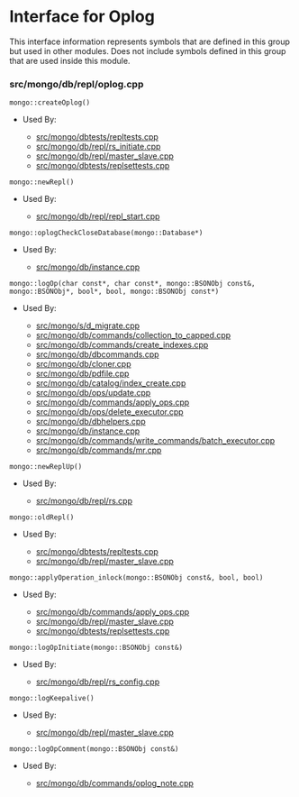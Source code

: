 
# Interface for Oplog
This interface information represents symbols that are defined in this group but used in other modules.  Does not include symbols defined in this group that are used inside this module.

### src/mongo/db/repl/oplog.cpp

<div></div>

    mongo::createOplog()

- Used By:

    - [src/mongo/dbtests/repltests.cpp](../../../../tests/unit\_tests)
    - [src/mongo/db/repl/rs\_initiate.cpp](../../../../replication/replica\_set\_configuration)
    - [src/mongo/db/repl/master\_slave.cpp](../../../../replication/master\_slave)
    - [src/mongo/dbtests/replsettests.cpp](../../../../tests/unit\_tests)

<div></div>

    mongo::newRepl()

- Used By:

    - [src/mongo/db/repl/repl\_start.cpp](../../../../replication/replication\_initialization)

<div></div>

    mongo::oplogCheckCloseDatabase(mongo::Database*)

- Used By:

    - [src/mongo/db/instance.cpp](../../../../storage/storage\_layer\_structure)

<div></div>

    mongo::logOp(char const*, char const*, mongo::BSONObj const&, mongo::BSONObj*, bool*, bool, mongo::BSONObj const*)

- Used By:

    - [src/mongo/s/d\_migrate.cpp](../../../../sharding/chunk\_management)
    - [src/mongo/db/commands/collection\_to\_capped.cpp](../../../../query\_and\_operation\_handling/database\_commands)
    - [src/mongo/db/commands/create\_indexes.cpp](../../../../query\_and\_operation\_handling/database\_commands)
    - [src/mongo/db/dbcommands.cpp](../../../../query\_and\_operation\_handling/database\_commands)
    - [src/mongo/db/cloner.cpp](../../../../storage/storage\_layer\_structure)
    - [src/mongo/db/pdfile.cpp](../../../../storage/storage\_layer\_structure)
    - [src/mongo/db/catalog/index\_create.cpp](../../../../storage/storage\_layer\_structure)
    - [src/mongo/db/ops/update.cpp](../../../../core\_query\_system/update\_system)
    - [src/mongo/db/commands/apply\_ops.cpp](../../../../query\_and\_operation\_handling/database\_commands)
    - [src/mongo/db/ops/delete\_executor.cpp](../../../../core\_query\_system/delete\_operations)
    - [src/mongo/db/dbhelpers.cpp](../../../../query\_and\_operation\_handling/client\_and\_operation\_tracking)
    - [src/mongo/db/instance.cpp](../../../../storage/storage\_layer\_structure)
    - [src/mongo/db/commands/write\_commands/batch\_executor.cpp](../../../../network/write\_commands)
    - [src/mongo/db/commands/mr.cpp](../../../../query\_and\_operation\_handling/database\_commands)

<div></div>

    mongo::newReplUp()

- Used By:

    - [src/mongo/db/repl/rs.cpp](../../../../replication/replica\_set\_state)

<div></div>

    mongo::oldRepl()

- Used By:

    - [src/mongo/dbtests/repltests.cpp](../../../../tests/unit\_tests)
    - [src/mongo/db/repl/master\_slave.cpp](../../../../replication/master\_slave)

<div></div>

    mongo::applyOperation_inlock(mongo::BSONObj const&, bool, bool)

- Used By:

    - [src/mongo/db/commands/apply\_ops.cpp](../../../../query\_and\_operation\_handling/database\_commands)
    - [src/mongo/db/repl/master\_slave.cpp](../../../../replication/master\_slave)
    - [src/mongo/dbtests/replsettests.cpp](../../../../tests/unit\_tests)

<div></div>

    mongo::logOpInitiate(mongo::BSONObj const&)

- Used By:

    - [src/mongo/db/repl/rs\_config.cpp](../../../../replication/replica\_set\_configuration)

<div></div>

    mongo::logKeepalive()

- Used By:

    - [src/mongo/db/repl/master\_slave.cpp](../../../../replication/master\_slave)

<div></div>

    mongo::logOpComment(mongo::BSONObj const&)

- Used By:

    - [src/mongo/db/commands/oplog\_note.cpp](../../../../query\_and\_operation\_handling/database\_commands)
